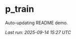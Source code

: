 # p_train

Auto-updating README demo.

<!--START_SECTION:status-->
_Last run: 2025-09-14 15:27 UTC_
<!--END_SECTION:status-->




































































































































































































































































































































































































































































































































